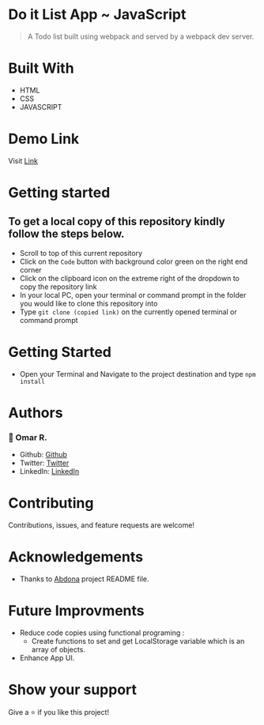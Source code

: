 # Do it List App ~ JavaScript

> A Todo list built using webpack and served by a webpack dev server.

# Built With

- HTML
- CSS
- JAVASCRIPT

# Demo Link
Visit [Link](https://fr3elancer.github.io/todo-app/)

# Getting started

## To get a local copy of this repository kindly follow the steps below.
- Scroll to top of this current repository
- Click on the `Code` button with background color green on the right end corner
- Click on the clipboard icon on the extreme right of the dropdown to copy the repository link
- In your local PC, open your terminal or command prompt in the folder you would like to clone this repository into
- Type `git clone (copied link)` on the currently opened terminal or command prompt

# Getting Started 

- Open your Terminal and Navigate to the project destination and type `npm install`

# Authors

### 👤 Omar R.

- Github: [Github](https://github.com/od-c0d3r)
- Twitter: [Twitter](https://twitter.com/od_coder)
- LinkedIn: [LinkedIn](https://www.linkedin.com/in/omarrashad/)


# Contributing
Contributions, issues, and feature requests are welcome!

# Acknowledgements
 - Thanks to [Abdona](https://github.com/Abdona/todo-tasks) project README file.

# Future Improvments
 - Reduce code copies using functional programing :
   - Create functions to set and get LocalStorage variable which is an array of objects.
 - Enhance App UI.

# Show your support
Give a ⭐ if you like this project!